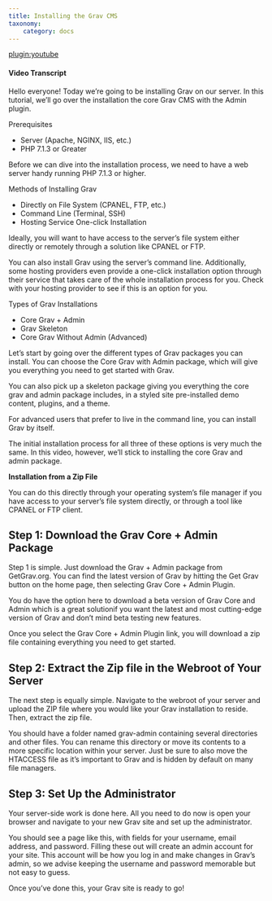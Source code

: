 ```yaml
---
title: Installing the Grav CMS
taxonomy:
    category: docs
---
```


[plugin:youtube](https://www.youtube.com/watch?v=T-3qy6njFAw)

#### Video Transcript

Hello everyone! Today we’re going to be installing Grav on our server. In this tutorial, we’ll go over the installation the core Grav CMS with the Admin plugin.

Prerequisites
* Server (Apache, NGINX, IIS, etc.)
* PHP 7.1.3 or Greater

Before we can dive into the installation process, we need to have a web server handy running PHP 7.1.3 or higher.

Methods of Installing Grav
* Directly on File System (CPANEL, FTP, etc.)
* Command Line (Terminal, SSH)
* Hosting Service One-click Installation

Ideally, you will want to have access to the server’s file system either directly or remotely through a solution like CPANEL or FTP.

You can also install Grav using the server’s command line. Additionally, some hosting providers even provide a one-click installation option through their service that takes care of the whole installation process for you. Check with your hosting provider to see if this is an option for you.

Types of Grav Installations
* Core Grav + Admin
* Grav Skeleton
* Core Grav Without Admin (Advanced)

Let’s start by going over the different types of Grav packages you can install. You can choose the Core Grav with Admin package, which will give you everything you need to get started with Grav.

You can also pick up a skeleton package giving you everything the core grav and admin package includes, in a styled site pre-installed demo content, plugins, and a theme.

For advanced users that prefer to live in the command line, you can install Grav by itself.

The initial installation process for all three of these options is very much the same. In this video, however, we’ll stick to installing the core Grav and admin package.

**Installation from a Zip File**

You can do this directly through your operating system’s file manager if you have access to your server’s file system directly, or through a tool like CPANEL or FTP client.

## Step 1: Download the Grav Core + Admin Package

Step 1 is simple. Just download the Grav + Admin package from GetGrav.org. You can find the latest version of Grav by hitting the Get Grav button on the home page, then selecting Grav Core + Admin Plugin.

You do have the option here to download a beta version of Grav Core and Admin which is a great solutionif you want the latest and most cutting-edge version of Grav and don’t mind beta testing new features.

Once you select the Grav Core + Admin Plugin link, you will download a zip file containing everything you need to get started.

## Step 2: Extract the Zip file in the Webroot of Your Server

The next step is equally simple. Navigate to the webroot of your server and upload the ZIP file where you would like your Grav installation to reside. Then, extract the zip file.

You should have a folder named grav-admin containing several directories and other files. You can rename this directory or move its contents to a more specific location within your server. Just be sure to also move the HTACCESS file as it’s important to Grav and is hidden by default on many file managers.

## Step 3: Set Up the Administrator

Your server-side work is done here. All you need to do now is open your browser and navigate to your new Grav site and set up the administrator.

You should see a page like this, with fields for your username, email address, and password. Filling these out will create an admin account for your site. This account will be how you log in and make changes in Grav’s admin, so we advise keeping the username and password memorable but not easy to guess.

Once you’ve done this, your Grav site is ready to go!
